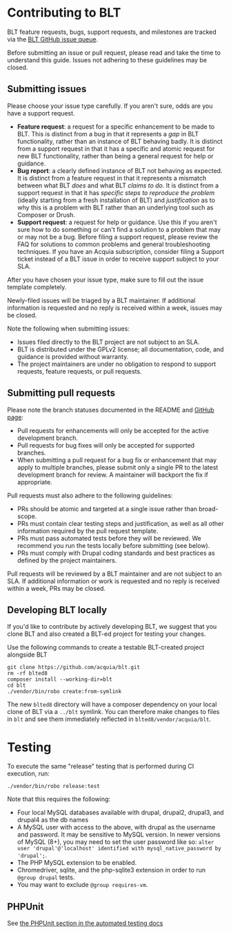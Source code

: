 # Contributing to BLT

BLT feature requests, bugs, support requests, and milestones are tracked via the [BLT GitHub issue queue](https://github.com/acquia/blt/issues).

Before submitting an issue or pull request, please read and take the time to understand this guide. Issues not adhering to these guidelines may be closed.

## Submitting issues

Please choose your issue type carefully. If you aren't sure, odds are you have a support request.
- **Feature request**: a request for a specific enhancement to be made to BLT. This is distinct from a bug in that it represents a _gap_ in BLT functionality, rather than an instance of BLT behaving badly. It is distinct from a support request in that it has a specific and atomic request for new BLT functionality, rather than being a general request for help or guidance.
- **Bug report**: a clearly defined instance of BLT not behaving as expected. It is distinct from a feature request in that it represents a mismatch between what BLT _does_ and what BLT _claims to do_. It is distinct from a support request in that it has _specific steps to reproduce the problem_ (ideally starting from a fresh installation of BLT) and _justification_ as to why this is a problem with BLT rather than an underlying tool such as Composer or Drush.
- **Support request**: a request for help or guidance. Use this if you aren't sure how to do something or can't find a solution to a problem that may or may not be a bug. Before filing a support request, please review the FAQ for solutions to common problems and general troubleshooting techniques. If you have an Acquia subscription, consider filing a Support ticket instead of a BLT issue in order to receive support subject to your SLA.

After you have chosen your issue type, make sure to fill out the issue template completely.

Newly-filed issues will be triaged by a BLT maintainer. If additional information is requested and no reply is received within a week, issues may be closed.

Note the following when submitting issues:
* Issues filed directly to the BLT project are not subject to an SLA.
* BLT is distributed under the GPLv2 license; all documentation, code, and guidance is provided without warranty.
* The project maintainers are under no obligation to respond to support requests, feature requests, or pull requests.


## Submitting pull requests

Please note the branch statuses documented in the README and [GitHub page](https://github.com/acquia/blt):
- Pull requests for enhancements will only be accepted for the active development branch.
- Pull requests for bug fixes will only be accepted for supported branches.
- When submitting a pull request for a bug fix or enhancement that may apply to multiple branches, please submit only a single PR to the latest development branch for review. A maintainer will backport the fix if appropriate.

Pull requests must also adhere to the following guidelines:
- PRs should be atomic and targeted at a single issue rather than broad-scope.
- PRs must contain clear testing steps and justification, as well as all other information required by the pull request template.
- PRs must pass automated tests before they will be reviewed. We recommend you run the tests locally before submitting (see below).
- PRs must comply with Drupal coding standards and best practices as defined by the project maintainers.

Pull requests will be reviewed by a BLT maintainer and are not subject to an SLA. If additional information or work is requested and no reply is received within a week, PRs may be closed.

## Developing BLT locally

If you'd like to contribute by actively developing BLT, we suggest that you clone BLT and also created a BLT-ed project for testing your changes.

Use the following commands to create a testable BLT-created project alongside BLT

```
git clone https://github.com/acquia/blt.git
rm -rf blted8
composer install --working-dir=blt
cd blt
./vendor/bin/robo create:from-symlink
```

The new `blted8` directory will have a composer dependency on your local clone of BLT via a `../blt` symlink. You can therefore make changes to files in `blt` and see them immediately reflected in `blted8/vendor/acquia/blt`.

# Testing

To execute the same "release" testing that is performed during CI execution, run:

```
./vendor/bin/robo release:test
```

Note that this requires the following:
- Four local MySQL databases available with drupal, drupal2, drupal3, and drupal4 as the db names
- A MySQL user with access to the above, with drupal as the username and password. It may be sensitive to MySQL version. In newer versions of MySQL (8+), you may need to set the user password like so: `alter user 'drupal'@'localhost' identified with mysql_native_password by 'drupal';`.
- The PHP MySQL extension to be enabled.
- Chromedriver, sqlite, and the php-sqlite3 extension in order to run `@group drupal` tests.
- You may want to exclude `@group requires-vm`.

## PHPUnit

See [the PHPUnit section in the automated testing docs](testing.md#PHPUnit)
